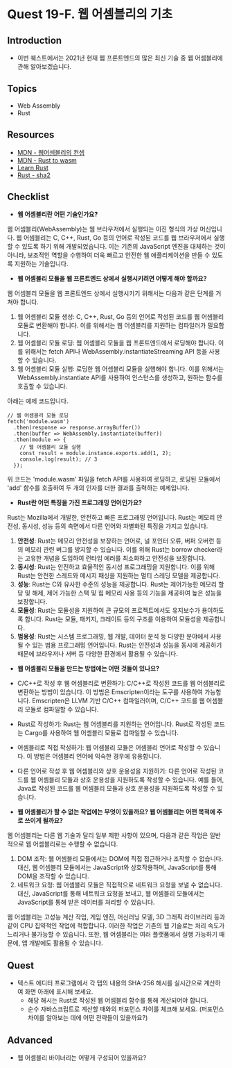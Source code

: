 # Quest 19-F. 웹 어셈블리의 기초

## Introduction

- 이번 퀘스트에서는 2021년 현재 웹 프론트엔드의 많은 최신 기술 중 웹 어셈블리에 관해 알아보겠습니다.

## Topics

- Web Assembly
- Rust

## Resources

- [MDN - 웹어셈블리의 컨셉](https://developer.mozilla.org/ko/docs/WebAssembly/Concepts)
- [MDN - Rust to wasm](https://developer.mozilla.org/ko/docs/WebAssembly/Rust_to_wasm)
- [Learn Rust](https://www.rust-lang.org/learn)
- [Rust - sha2](https://docs.rs/sha2/0.9.5/sha2/)

## Checklist

- **웹 어셈블리란 어떤 기술인가요?**

웹 어셈블리(WebAssembly)는 웹 브라우저에서 실행되는 이진 형식의 가상 머신입니다. 웹 어셈블리는 C, C++, Rust, Go 등의 언어로 작성된 코드를 웹 브라우저에서 실행할 수 있도록 하기 위해 개발되었습니다. 이는 기존의 JavaScript 엔진을 대체하는 것이 아니라, 보조적인 역할을 수행하여 더욱 빠르고 안전한 웹 애플리케이션을 만들 수 있도록 지원하는 기술입니다.

- **웹 어셈블리 모듈을 웹 프론트엔드 상에서 실행시키려면 어떻게 해야 할까요?**

웹 어셈블리 모듈을 웹 프론트엔드 상에서 실행시키기 위해서는 다음과 같은 단계를 거쳐야 합니다.

1.  웹 어셈블리 모듈 생성: C, C++, Rust, Go 등의 언어로 작성된 코드를 웹 어셈블리 모듈로 변환해야 합니다. 이를 위해서는 웹 어셈블리를 지원하는 컴파일러가 필요합니다.
2.  웹 어셈블리 모듈 로딩: 웹 어셈블리 모듈을 웹 프론트엔드에서 로딩해야 합니다. 이를 위해서는 fetch API나 WebAssembly.instantiateStreaming API 등을 사용할 수 있습니다.
3.  웹 어셈블리 모듈 실행: 로딩한 웹 어셈블리 모듈을 실행해야 합니다. 이를 위해서는 WebAssembly.instantiate API를 사용하여 인스턴스를 생성하고, 원하는 함수를 호출할 수 있습니다.

아래는 예제 코드입니다.

```
// 웹 어셈블리 모듈 로딩
fetch('module.wasm')
  .then(response => response.arrayBuffer())
  .then(buffer => WebAssembly.instantiate(buffer))
  .then(module => {
    // 웹 어셈블리 모듈 실행
    const result = module.instance.exports.add(1, 2);
    console.log(result); // 3
  });
```

위 코드는 'module.wasm' 파일을 fetch API를 사용하여 로딩하고, 로딩된 모듈에서 'add' 함수를 호출하여 두 개의 인자를 더한 결과를 출력하는 예제입니다.

- **Rust란 어떤 특징을 가진 프로그래밍 언어인가요?**

Rust는 Mozilla에서 개발한, 안전하고 빠른 프로그래밍 언어입니다. Rust는 메모리 안전성, 동시성, 성능 등의 측면에서 다른 언어와 차별화된 특징을 가지고 있습니다.

1.  **안전성**: Rust는 메모리 안전성을 보장하는 언어로, 널 포인터 오류, 버퍼 오버런 등의 메모리 관련 버그를 방지할 수 있습니다. 이를 위해 Rust는 borrow checker라는 고유한 개념을 도입하여 런타임 에러를 최소화하고 안전성을 보장합니다.
2.  **동시성**: Rust는 안전하고 효율적인 동시성 프로그래밍을 지원합니다. 이를 위해 Rust는 안전한 스레드와 메시지 패싱을 지원하는 멀티 스레딩 모델을 제공합니다.
3.  **성능**: Rust는 C와 유사한 수준의 성능을 제공합니다. Rust는 제어가능한 메모리 할당 및 해제, 제어 가능한 스택 및 힙 메모리 사용 등의 기능을 제공하여 높은 성능을 보장합니다.
4.  **모듈성**: Rust는 모듈성을 지원하여 큰 규모의 프로젝트에서도 유지보수가 용이하도록 합니다. Rust는 모듈, 패키지, 크레이트 등의 구조를 이용하여 모듈성을 제공합니다.
5.  **범용성**: Rust는 시스템 프로그래밍, 웹 개발, 데이터 분석 등 다양한 분야에서 사용될 수 있는 범용 프로그래밍 언어입니다. Rust는 안전성과 성능을 동시에 제공하기 때문에 브라우저나 서버 등 다양한 환경에서 활용될 수 있습니다.

- **웹 어셈블리 모듈을 만드는 방법에는 어떤 것들이 있나요?**

- C/C++로 작성 후 웹 어셈블리로 변환하기: C/C++로 작성된 코드를 웹 어셈블리로 변환하는 방법이 있습니다. 이 방법은 Emscripten이라는 도구를 사용하여 가능합니다. Emscripten은 LLVM 기반 C/C++ 컴파일러이며, C/C++ 코드를 웹 어셈블리 모듈로 컴파일할 수 있습니다.
- Rust로 작성하기: Rust는 웹 어셈블리를 지원하는 언어입니다. Rust로 작성된 코드는 Cargo를 사용하여 웹 어셈블리 모듈로 컴파일할 수 있습니다.
- 어셈블리로 직접 작성하기: 웹 어셈블리 모듈은 어셈블리 언어로 작성할 수 있습니다. 이 방법은 어셈블리 언어에 익숙한 경우에 유용합니다.
- 다른 언어로 작성 후 웹 어셈블리와 상호 운용성을 지원하기: 다른 언어로 작성된 코드를 웹 어셈블리 모듈과 상호 운용성을 지원하도록 작성할 수 있습니다. 예를 들어, Java로 작성된 코드를 웹 어셈블리 모듈과 상호 운용성을 지원하도록 작성할 수 있습니다.

- **웹 어셈블리가 할 수 없는 작업에는 무엇이 있을까요? 웹 어셈블리는 어떤 목적에 주로 쓰이게 될까요?**

웹 어셈블리는 다른 웹 기술과 달리 일부 제한 사항이 있으며, 다음과 같은 작업은 일반적으로 웹 어셈블리로는 수행할 수 없습니다.

1.  DOM 조작: 웹 어셈블리 모듈에서는 DOM에 직접 접근하거나 조작할 수 없습니다. 대신, 웹 어셈블리 모듈에서는 JavaScript와 상호작용하며, JavaScript를 통해 DOM을 조작할 수 있습니다.
2.  네트워크 요청: 웹 어셈블리 모듈은 직접적으로 네트워크 요청을 보낼 수 없습니다. 대신, JavaScript를 통해 네트워크 요청을 보내고, 웹 어셈블리 모듈에서는 JavaScript를 통해 받은 데이터를 처리할 수 있습니다.

웹 어셈블리는 고성능 계산 작업, 게임 엔진, 머신러닝 모델, 3D 그래픽 라이브러리 등과 같이 CPU 집약적인 작업에 적합합니다. 이러한 작업은 기존의 웹 기술로는 처리 속도가 느리거나 불가능할 수 있습니다. 또한, 웹 어셈블리는 여러 플랫폼에서 실행 가능하기 때문에, 앱 개발에도 활용될 수 있습니다.

## Quest

- 텍스트 에디터 프로그램에서 각 탭의 내용의 SHA-256 해시를 실시간으로 계산하여 화면 아래에 표시해 보세요.
  - 해당 해시는 Rust로 작성된 웹 어셈블리 함수를 통해 계산되어야 합니다.
  - 순수 자바스크립트로 계산할 때와의 퍼포먼스 차이를 체크해 보세요. (퍼포먼스 차이를 알아보는 데에 어떤 전략들이 있을까요?)

## Advanced

- 웹 어셈블리 바이너리는 어떻게 구성되어 있을까요?
